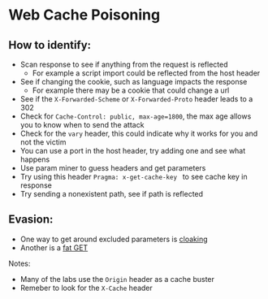 # Web Cache Poisoning

## How to identify:

- Scan response to see if anything from the request is reflected
  - For example a script import could be reflected from the host header
- See if changing the cookie, such as language impacts the response
  - For example there may be a cookie that could change a url
- See if the `X-Forwarded-Scheme` or `X-Forwarded-Proto` header leads to a 302
- Check for `Cache-Control: public, max-age=1800`, the max age allows you to know when to send the attack
- Check for the `vary` header, this could indicate why it works for you and not the victim
- You can use a port in the host header, try adding one and see what happens
- Use param miner to guess headers and get parameters
- Try using this header `Pragma: x-get-cache-key ` to see cache key in response
- Try sending a nonexistent path, see if path is reflected

## Evasion:

- One way to get around excluded parameters is [cloaking](https://github.com/leggetth/Burp-Suite-Certified-Practitioner-Prep/blob/main/All%20Lab%20Solutions.md#lab-parameter-cloaking)
- Another is a [fat GET](https://github.com/leggetth/Burp-Suite-Certified-Practitioner-Prep/blob/main/All%20Lab%20Solutions.md#lab-web-cache-poisoning-via-a-fat-get-request)

Notes:
- Many of the labs use the `Origin` header as a cache buster
- Remeber to look for the `X-Cache` header
